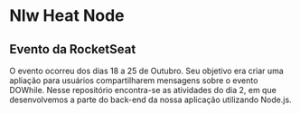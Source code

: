 # Nlw Heat Node

## Evento da RocketSeat

O evento ocorreu dos dias 18 a 25 de Outubro. Seu objetivo era criar uma apliação para usuários compartilharem mensagens sobre o evento DOWhile. Nesse repositório encontra-se as atividades do dia 2, em que desenvolvemos a parte do back-end da nossa aplicação utilizando Node.js.
